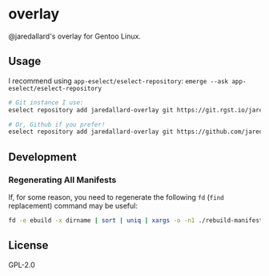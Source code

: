 # overlay

@jaredallard's overlay for Gentoo Linux.

## Usage

I recommend using `app-eselect/eselect-repository`: `emerge --ask app-eselect/eselect-repository`

```bash
# Git instance I use:
eselect repository add jaredallard-overlay git https://git.rgst.io/jaredallard/overlay.git

# Or, Github if you prefer!
eselect repository add jaredallard-overlay git https://github.com/jaredallard/overlay.git
```

## Development

### Regenerating All Manifests

If, for some reason, you need to regenerate the following `fd` (`find`
replacement) command may be useful:

```bash
fd -e ebuild -x dirname | sort | uniq | xargs -o -n1 ./rebuild-manifest.sh
```

## License

GPL-2.0
